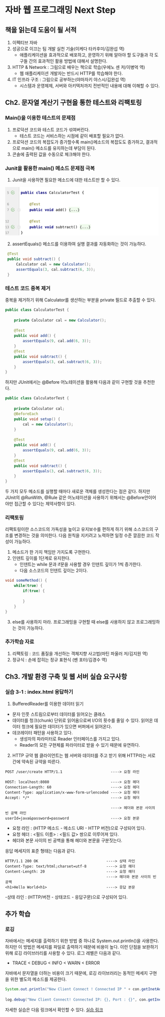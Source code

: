 # 자바 웹 프로그래밍 Next Step
## 책을 읽는데 도움이 될 서적
1. 이펙티브 자바
2. 성공으로 이끄는 팀 개발 실천 기술(이케다 타카후미/김완섭 역)
   - 애플리케이션을 효과적으로 배포하고, 운영하기 위해 알아야 할 도구들과 각 도구들 간의 효과적인 활용 방법에 대해서 설명한다.
3. HTTP & Network : 그림으로 배우는 책으로 학습(우에노 센 저/이병억 역)
   - 웹 애플리케이션 개발자는 반드시 HTTP를 학습해야 한다. 
4. IT 인프라 구조 : 그림으로 공부하는(야마자키 야스시/김완섭 역)
   - 시스템과 운영체제, 서버와 아키텍처까지 전반적인 내용에 대해 이해할 수 있다.

## Ch2. 문자열 계산기 구현을 통한 테스트와 리팩토링
### Main()을 이용한 테스트의 문제점
1. 프로덕션 코드와 테스트 코드가 섞여버린다.
   - 테스트 코드는 서비스하는 시점에 같이 배포할 필요가 없다.
2. 프로덕션 코드의 복잡도가 증가할수록 main()메소드의 복잡도도 증가하고, 결과적으로 main() 메소드를 유지하는데 부담이 된다.
3. 콘솔에 출력된 값을 수동으로 체크해야 한다.

### Junit을 활용한 main() 메소드 문제점 극복
1. Junit을 사용하면 필요한 메소드에 대한 테스트만 할 수 있다. 

<img src="./images/junit1.png" width="500">

2. assertEquals() 메소드를 이용하여 실행 결과를 자동화하는 것이 가능하다.

~~~java
 @Test
 public void subtract() {
     Calculator cal = new Calculator();
     assertEquals(3, cal.subtract(6, 3));
 }
~~~

### 테스트 코드 중복 제거
중복을 제거하기 위해 Calculator를 생산하는 부분을 private 필드로 추출할 수 있다.

~~~java
public class CalculatorTest {

    private Calculator cal = new Calculator();
    
    @Test
    public void add() {
        assertEquals(9, cal.add(6, 3));
    }
    @Test
    public void subtract() {
        assertEquals(3, cal.subtract(6, 3));
    }
}
~~~

하지만 JUnit에서는 @Before 어노테이션을 활용해 다음과 같이 구현할 것을 추천한다.
~~~java
public class CalculatorTest {

    private Calculator cal;
    @BeforeEach
    public void setup() {
        cal = new Calculator();
    }

    @Test
    public void add() {
        assertEquals(9, cal.add(6, 3));
    }
    @Test
    public void subtract() {
        assertEquals(3, cal.subtract(6, 3));
    }
}
~~~
두 가지 모두 메소드를 실행할 때마다 새로운 객체를 생성한다는 점은 같다. 하지만 JUnit의 @RunWith, @Rule 같은 어노테이션을 사용하기 위해서는 @Before안이어야만 
접근할 수 있다는 제약사항이 있다. 

### 리팩토링
리팩토링이란 소스코드의 가독성을 높이고 유지보수를 편하게 하기 위해 소스코드의 구조를 변경하는 것을 의미한다. 다음 원칙을 지키려고 노력하면 일정 수준 깔끔한 코드 작성이 가능하다.
1. 메소드가 한 가지 책임만 가지도록 구현한다. 
2. 인덴트 깊이를 1단계로 유지한다.
   - 인덴트는 while 문과 if문을 사용할 경우 인덴트 깊이가 1씩 증가한다. 
   - 다음 소스코드의 인덴트 깊이는 2이다.

~~~java
void someMethod() {
    while(true) {
        if(true) {
            
        }
    }
}
~~~

3. else를 사용하지 마라. 프로그래밍을 구현할 때 else를 사용하지 않고 프로그래밍하는 것이 가능하다. 

### 추가학습 자료
1. 리팩토링 : 코드 품질을 개선하는 객체지향 사고법(마틴 파울러 저/김지원 역)
2. 정규식 : 손에 잡히는 정규 표현식 (벤 포터/김경수 역)

## Ch3. 개발 환경 구축 및 웹 서버 실습 요구사항
### 실습 3-1 : index.html 응답하기
1. BufferedReader를 이용한 데이터 읽기
 - 문자 인풋 스트림으로부터 데이터를 읽어오는 클래스
 - 데이터를 청크(chunk) 단위로 읽어옴으로써 I/O의 횟수를 줄일 수 있다. 읽어온 데이터 청크에 필요한 데이터가 있으면 버퍼에서 읽어온다.
 - 데코레이터 패턴을 사용하고 있다. 
      - 생성자의 파라미터로 Reader 인터페이스를 가지고 있다.
      - Reader의 모든 구현체를 파라미터로 받을 수 있기 때문에 유연하다.

2. HTTP 규약
 웹 클라이언트는 웹 서버와 데이터를 주고 받기 위해 HTTP라는 서로 간에 약속된 규약을 따른다. 

~~~text
POST /user/create HTTP/1.1                      ----> 요청 라인

HOST: localhost:8080                            ----> 요청 헤더
Connection-Length: 60                           ----> 요청 헤더
Content-Type: application/x-www-form-urlencoded ----> 요청 헤더
Accept: */*                                     ----> 요청 헤더

                                                ----> 헤더와 본문 사이의 빈 공백 라인
userId=java&password=password                   ----> 요청 본문
~~~

 - 요청 라인 : (HTTP 메소드 - 메소드 URI - HTTP 버전)으로 구성되어 있다. 
 - 요청 헤더 : <필드 이름> : <필드 값> 쌍으로 이루어져 있다.
 - 헤더와 본문 사이의 빈 공백을 통해 헤더와 본문을 구분짓는다. 

 응답 메세지의 표준 형태는 다음과 같다.

~~~text
HTTP/1.1 200 OK                               ----> 상태 라인 
Content-Type: text/html;charset=utf-8         ----> 요청 헤더
Content-Length: 20                            ----> 요청 헤더
                                              ----> 헤더와 본문 사이의 빈 공백
<h1>Hello World<h1>                           ----> 응답 본문
~~~
 -상태 라인 : (HTTP/버전 - 상태코드 - 응답구문)으로 구성되어 있다.

## 추가 학습
### 로깅
자바에서는 메세지를 출력하기 위한 방법 중 하나로 System.out.println()을 사용한다. 하지만 이 방법은 메세지를 파일로 출력하기 때문에 비용이 높다. 이런 단점을 보완하기 위해
로깅 라이브러리를 사용할 수 있다. 
로그 레벨은 다음과 같다.
 - TRACE < DEBUG < INFO < WARN < ERROR

자바에서 문자열을 더하는 비용이 크기 때문에, 로깅 라이브러리는 동적인 메세지 구현을 위한 별도의 메소드를 제공한다.

~~~java
System.out.println("New Client Connect ! Connected IP " + con.getInetAddress() + " Port : " + con.getPort());

log.debug("New Client Connect! Connected IP: {}, Port : {}", con.getInetAddress(), con.getPort());
~~~

자세한 실습은 다음 링크에서 확인할 수 있다.
[실습 링크](../../logback/ReadMe.md)


